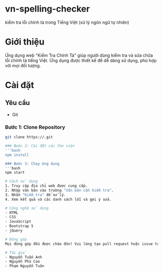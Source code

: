 # vn-spelling-checker
kiểm tra lỗi chính tả trong Tiếng Việt (xử lý ngôn ngữ tự nhiên)

# Giới thiệu
Ứng dụng web "Kiểm Tra Chính Tả" giúp người dùng kiểm tra và sửa chữa lỗi chính tả tiếng Việt. Ứng dụng được thiết kế để dễ dàng sử dụng, phù hợp với mọi đối tượng.

# Cài đặt
## Yêu cầu
- Git

### Bước 1: Clone Repository
```bash
git clone https://.git

### Bước 2: Cài đặt các thư viện
'''bash
npm install

### Bước 3: Chạy ứng dụng
'''bash
npm start

# Cách sử dụng
1. Truy cập địa chỉ web được cung cấp.
2. Nhập văn bản vào trường "Văn bản cần kiểm tra".
3. Nhấn "Kiểm tra" để xử lý.
4. Xem kết quả và các danh sách lỗi và gợi ý sửa.

# Công nghệ sử dụng
- HTML
- CSS
- JavaScript
- Bootstrap 5
- jQuery

# Đóng góp
Mọi đóng góp đều được chào đón! Vui lòng tạo pull request hoặc issue trên GitHub.

# Tác giả
- Nguyễn Tuấn Anh
- Nguyễn Phú Cao
- Phạm Nguyễn Tuân
